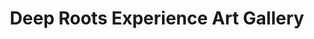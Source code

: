 ---
title: "Deep Roots Experience Art Gallery"
url: /cleveland/deep-roots-experience-art-gallery/
shop: art
---